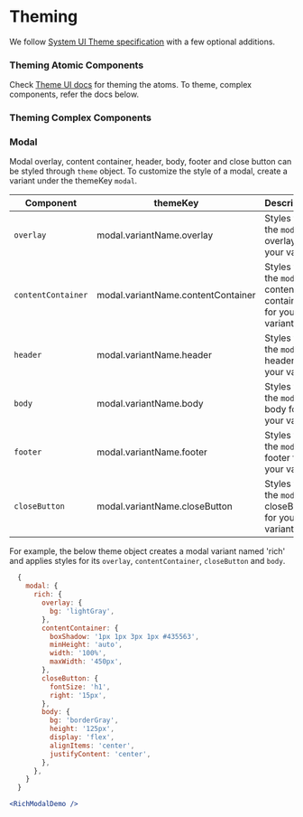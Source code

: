 # Theming

We follow [System UI Theme specification](https://system-ui.com/theme/) with a few optional additions. 

### Theming Atomic Components
Check [Theme UI docs](https://theme-ui.com/theming/) for theming the atoms. To theme, complex components, refer the docs below.

### Theming Complex Components

### Modal
Modal overlay, content container, header, body, footer and close button can be styled through `theme` object. To customize the style of a modal, create a variant under the themeKey `modal`.

| Component                    | themeKey                             | Description                                                                                           |
| ---------------------------- | ------------------------------------ | ----------------------------------------------------------------------------------------------------- |
| `overlay`                    | modal.variantName.overlay            | Styles for the `modal` overlay for your variant                                                       |
| `contentContainer`           | modal.variantName.contentContainer   | Styles for the `modal` content container for your variant                                             |
| `header`                     | modal.variantName.header             | Styles for the `modal` header for your variant                                                        |
| `body`                       | modal.variantName.body               | Styles for the `modal` body for your variant                                                          |
| `footer`                     | modal.variantName.footer             | Styles for the `modal` footer for your variant                                                        |
| `closeButton`                | modal.variantName.closeButton        | Styles for the `modal` closeButton for your variant                                                   |

For example, the below theme object creates a modal variant named 'rich' and applies styles for its `overlay`, `contentContainer`, `closeButton` and `body`.
```jsx
  {
    modal: {
      rich: {
        overlay: {
          bg: 'lightGray',
        },
        contentContainer: {
          boxShadow: '1px 1px 3px 1px #435563',
          minHeight: 'auto',
          width: '100%',
          maxWidth: '450px',
        },
        closeButton: {
          fontSize: 'h1',
          right: '15px',
        },
        body: {
          bg: 'borderGray',
          height: '125px',
          display: 'flex',
          alignItems: 'center',
          justifyContent: 'center',
        },
      },
    }
  }
```

<Editor>

```jsx
<RichModalDemo />
```

</Editor>